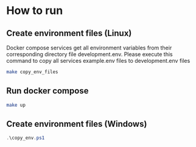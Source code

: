 # How to run

## Create environment files (Linux)

Docker compose services get all environment variables from their corresponding directory file development.env.
Please execute this command to copy all services example.env files to development.env files

```bash
make copy_env_files
```

## Run docker compose

```bash
make up
```

## Create environment files (Windows)
```powershell
.\copy_env.ps1
```
